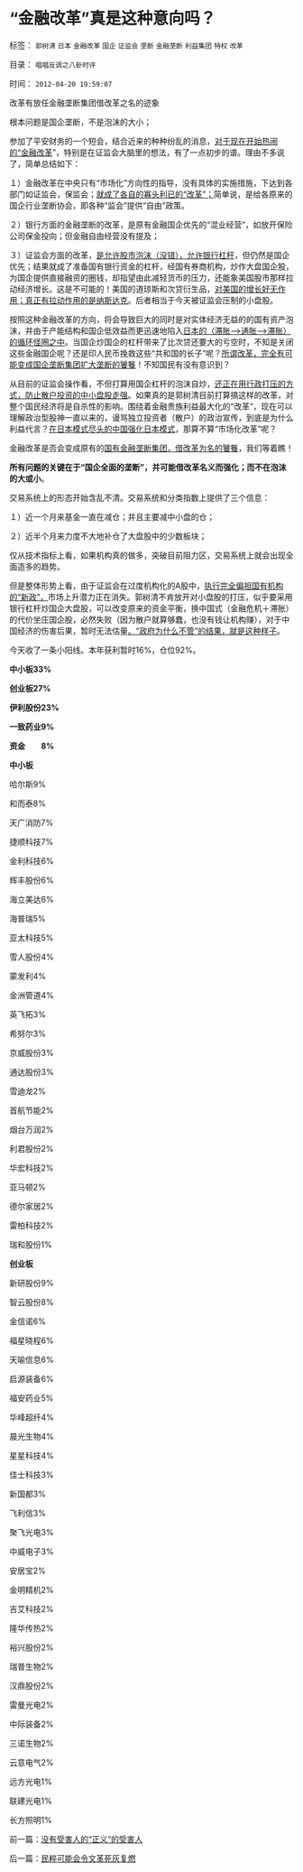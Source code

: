 # “金融改革”真是这种意向吗？

标签： `郭树清` `日本` `金融改革` `国企` `证监会` `垄断` `金融垄断` `利益集团` `特权` `改革` 

目录： `唱唱反调之八卦时评`

时间： `2012-04-20 19:59:07`

改革有放任金融垄断集团借改革之名的迹象

根本问题是国企垄断，不是泡沫的大小；

参加了平安财务的一个短会，结合近来的种种纷乱的消息，[对于现在开始热闹的“金融改革](../../../2012/2/22/“资本项目输出平衡经常项目顺差”是叛国犯罪！.md)”，特别是在证监会大脑里的想法，有了一点初步的谱。理由不多说了，简单总结如下：

１）金融改革在中央只有“市场化”方向性的指导，没有具体的实施措施，下达到各部门如证监会，保监会；[就成了各自的寡头利已的“改革”；](../../../2012/2/21/证监会新政又是金融垄断集团定制的改革吗？.md)简单说，是给各原来的国企行业垄断协会，即各种“监会”提供“自由”政策。

２）银行方面的金融垄断的改革，是原有金融国企优先的“混业经营”，如放开保险公司保金投向；但金融自由经营没有提及；

３）证监会方面的改革，[是允许股市泡沫（没错），允许银行杠杆](../../../2012/1/8/凯恩斯主义泡沫和高杠杆中的哥德尔定理.md)，但仍然是国企优先；结果就成了准备国有银行资金的杠杆，经国有券商机构，炒作大盘国企股，为国企提供直接融资的圈钱，却指望由此减轻货币的压力，还能象美国股市那样拉动经济增长。这是不可能的！美国的道琼斯和次贷衍生品，[对美国的增长好无作用；真正有拉动作用的是纳斯达克](../../../2012/1/10/高市盈率是被特权侵犯的“生理反应”；.md)。后者相当于今天被证监会压制的小盘股。

按照这种金融改革的方向，将会导致巨大的同时是对实体经济无益的的国有资产泡沫，并由于产能结构和国企低效益而更迅速地陷入[日本的（滞胀——>通胀——>滞胀）的循环怪圈之中](../../../2011/1/6/日本传统文化拖了日本经济的后腿.md)。当国企炒国企的杠杆带来了比次贷还要大的亏空时，不知是关闭这些金融国企呢？还是印人民币挽救这些“共和国的长子”呢？[所谓改革，完全有可能变成国企垄断集团扩大垄断的饕餮](../../../2009/8/1/放弃国企垄断去特权，让民企对税收作出贡献.md)！不知国民有没有意识到？

从目前的证监会操作看，不但打算用国企杠杆的泡沫自炒，[还正在用行政打压的方式，防止散户投资的中小盘股走强](../../../2012/1/30/A股散户化降低市场风险，打压散户的结果是恶性通货膨胀.md)。如果真的是郭树清目前打算搞这样的改革，对整个国民经济将是自杀性的影响。围绕着金融贵族利益最大化的“改革”，现在可以理解政治型股神一直以来的，谩骂独立投资者（散户）的政治宣传，到底是为什么利益代言？[在日本模式尽头的中国强化日本模式](../../../2012/4/9/日本模式是看上去成功的失败.md)，那算不算“市场化改革”呢？

金融改革是否会变成原有的[国有金融垄断集团，借改革为名的饕餮](../../../2012/3/24/封建指贵族承包国企的私有化.md)，我们等着瞧！

**所有问题的关键在于“国企全面的垄断”，并可能借改革名义而强化；而不在泡沫的大或小**。

交易系统上的形态开始含乱不清。交易系统和分类指数上提供了三个信息：

１）近一个月来基金一直在减仓；并且主要减中小盘的仓；

２）近半个月来力度不大地补仓了大盘股中的少数板块；

仅从技术指标上看，如果机构真的做多，突破目前阻力区，交易系统上就会出现全面造多的趋势。

但是整体形势上看，由于证监会在过度机构化的A股中，[执行完全偏袒国有机构的“新政”，](../../../2012/1/12/股市中的民主机制，西方基金和东方机构化.md)市场上升潜力正在消失。郭树清不肯放开对小盘股的打压，似乎要采用银行杠杆炒国企大盘股，可以改变原来的资金平衡，换中国式（金融危机＋滞胀）的代价坐庄国企股，必然失败（因为散户就算够蠢，也没有钱让机构赚），对于中国经济的伤害后果，暂时无法估量[。“政府为什么不管”的结果，就是这种样子](../../../2012/3/7/监管的含义就是公有制；监管本身就意味着国进民退.md)。

今天收了一条小阳线。本年获利暂时16%，仓位92%。

**中小板33%**

**创业板27%**

**伊利股份23%**

**一致药业9%**

**资金　　8%**

**中小板**

哈尔斯9%

和而泰8%

天广消防7%

捷顺科技7%

金利科技6%

辉丰股份6%

海立美达6%

海普瑞5%

亚太科技5%

雪人股份4%

蒙发利4%

金洲管道4%

英飞拓3%

希努尔3%

京威股份3%

通达股份3%

雪迪龙2%

首航节能2%

烟台万润2%

利君股份2%

华宏科技2%

亚马顿2%

德尔家居2%

雷柏科技2%

瑞和股份1%

**创业板**

新研股份9%

智云股份8%

金信诺6%

福星晓程6%

天喻信息6%

启源装备6%

福安药业5%

华峰超纤4%

晨光生物4%

星星科技4%

佳士科技3%

新国都3%

飞利信3%

聚飞光电3%

中威电子3%

安居宝2%

金明精机2%

吉艾科技2%

隆华传热2%

裕兴股份2%

瑞普生物2%

汉鼎股份2%

雷曼光电2%

中际装备2%

三诺生物2%

云意电气2%

远方光电1%

联建光电1%

长方照明1%



前一篇：[没有受害人的“正义”的受害人](../../../2012/4/20/没有受害人的“正义”的受害人.md)

后一篇：[民粹可能会令文革死灰复燃](../../../2012/4/21/民粹可能会令文革死灰复燃.md)